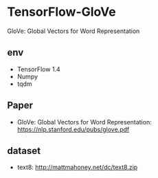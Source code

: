 # TensorFlow-GloVe
GloVe: Global Vectors for Word Representation

## env
   * TensorFlow 1.4
   * Numpy
   * tqdm
   
## Paper
   * GloVe: Global Vectors for Word Representation: https://nlp.stanford.edu/pubs/glove.pdf
    
## dataset
   * text8: http://mattmahoney.net/dc/text8.zip
